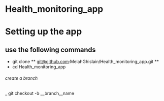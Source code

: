# Health_monitoring_app

# Setting up the app
## use the following commands 
- git clone ** git@github.com:MelahGhislain/Health_monitoring_app.git ** 
- cd Health_monitoring_app

###### create a branch

_ git checkout -b __branch__name
